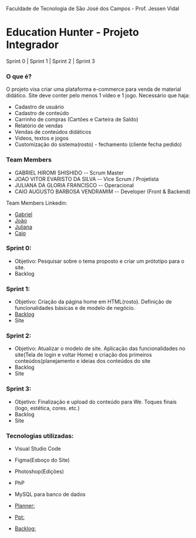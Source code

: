 Faculdade de Tecnologia de São José dos Campos - Prof. Jessen Vidal
# Education Hunter - Projeto Integrador

Sprint 0 | Sprint 1 | Sprint 2 | Sprint 3 

### O que é?
O projeto visa criar uma plataforma e-commerce para venda de material didático. Site deve conter pelo menos 1 vídeo e 1 jogo.
Necessário que haja:
 * Cadastro de usuário
 * Cadastro de conteúdo
 * Carrinho de compras (Cartões e Carteira de Saldo)
 * Relatório de vendas
 * Vendas de conteúdos didáticos
 * Videos, textos e jogos
 * Customização do sistema(rosto) - fechamento (cliente fecha pedido)

### Team Members
* GABRIEL HIROMI SHISHIDO -- Scrum Master
* JOAO VITOR EVARISTO DA SILVA -- Vice Scrum / Projetista
* JULIANA DA GLORIA FRANCISCO -- Operacional
* CAIO AUGUSTO BARBOSA VENDRAMIM -- Developer (Front & Backend)

Team Members Linkedin:
* [Gabriel](https://www.linkedin.com/in/gabriel-hiromi-shishido-55b0621ba)
* [João]()
* [Juliana](https://www.linkedin.com/in/juliana-francisco-433a4492)
* [Caio](https://www.linkedin.com/in/caio-augusto-barbosa-vendramim-00813673)



### Sprint 0:
* Objetivo: Pesquisar sobre o tema proposto e criar um prótotipo para o site.
* Backlog

### Sprint 1:
* Objetivo: Criação da página home em HTML(rosto). Definição de funcionalidades básicas e de modelo de negócio.
* [Backlog](https://fatecspgov-my.sharepoint.com/:w:/g/personal/gabriel_shishido_fatec_sp_gov_br/ETqTo9fY5bJLi-CQC3yCnDkB_xHvk2V2MmbvgM4dhoNmHw)
* Site 

### Sprint 2:
* Objetivo: Atualizar o modelo de site. Aplicação das funcionalidades no site(Tela de login e voltar Home) e criação dos primeiros conteúdos(planejamento e ideias dos conteúdos do site
* Backlog
* Site

### Sprint 3:
* Objetivo: Finalização e upload do conteúdo para We. Toques finais (logo, estética, cores. etc.)
* Backlog
* Site

### Tecnologias utilizadas:
* Visual Studio Code

* Figma(Esboço do Site)

* Photoshop(Edições)

* PhP 

* MySQL para banco de dados

* [Planner:](https://tasks.office.com/fatec.sp.gov.br/pt-BR/Home/Planner/#/plantaskboard?groupId=283d394e-54a5-40b4-9db5-afb81540a393&planId=qHpVZHlqDUisy8tJ64kNFWQACfQe)

* [Ppt:](https://fatecspgov-my.sharepoint.com/:p:/g/personal/gabriel_shishido_fatec_sp_gov_br/EfTHfAQMIvRPvMV6merWFfABGzYKXer1_XlWjxNLJbC3oQ)

* [Backlog:](https://fatecspgov-my.sharepoint.com/:w:/g/personal/gabriel_shishido_fatec_sp_gov_br/ETqTo9fY5bJLi-CQC3yCnDkB_xHvk2V2MmbvgM4dhoNmHw)

